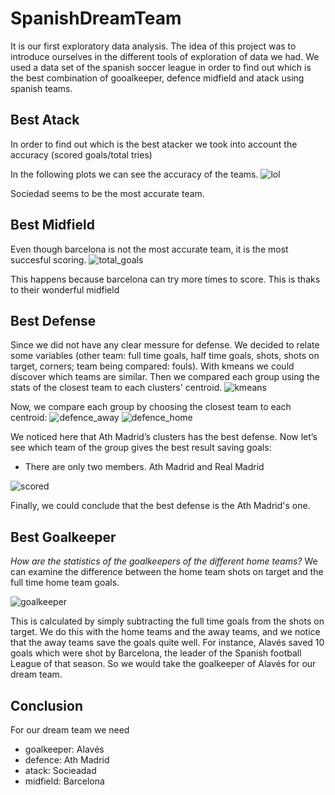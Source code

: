 # SpanishDreamTeam
It is our first exploratory data analysis. The idea of this project was to introduce ourselves in the different tools of exploration of data we had.
We used a data set of the spanish soccer league in order to find out which is the best combination of gooalkeeper, defence midfield and atack using spanish teams.



## Best Atack
In order to find out which is the best atacker we took into account the accuracy (scored goals/total tries)

In the following plots we can see the accuracy of the teams.
![lol](https://user-images.githubusercontent.com/58918297/146089472-3812099f-34fc-442b-a9da-77f0ada90686.png)


Sociedad seems to be the most accurate team.

## Best Midfield
Even though barcelona is not the most accurate team, it is the most succesful scoring.
![total_goals](https://user-images.githubusercontent.com/58918297/146085643-f3e17fee-93be-4f73-8913-a56bb490fbcc.png)

This happens because barcelona can try more times to score. This is thaks to their wonderful midfield

## Best Defense
Since we did not have any clear messure for defense. We decided to relate some variables (other team: full time goals, half time goals, shots, shots on target, corners; team being compared: fouls).  With kmeans we could discover which teams are similar. Then we compared each group using the stats of the closest team to each clusters' centroid.
![kmeans](https://user-images.githubusercontent.com/58918297/146087767-e83c45f6-b0d8-4d12-9148-8f253ea2dd25.png)

Now, we compare each group by choosing the closest team to each centroid:
![defence_away](https://user-images.githubusercontent.com/58918297/146088172-921327e8-16c4-45b7-9810-0c0a681ff3da.png)
![defence_home](https://user-images.githubusercontent.com/58918297/146088176-05932485-2969-45a5-afd4-d656177e3904.png)

We noticed here that Ath Madrid’s clusters has the best defense. Now let’s see which team of the group gives the best result saving goals:
* There are only two members. Ath Madrid and Real Madrid

![scored](https://user-images.githubusercontent.com/58918297/146088370-8596804c-5d90-439f-a0f1-f0c238789210.jpg)

Finally, we could conclude that the best defense is the Ath Madrid's one.

## Best Goalkeeper
*How are the statistics of the goalkeepers of the different home teams?*
We can examine the difference between the home team shots on target and the full time home team goals. 

![goalkeeper](https://user-images.githubusercontent.com/58918297/146089672-3dfc81eb-916c-4370-b428-8b59fc48868e.png)

This is calculated by simply subtracting the full time goals from the shots on target. We do this with the home teams and the away teams, and we notice that the away teams save the goals quite well. For instance, Alavés saved 10 goals which were shot by Barcelona, the leader of the Spanish football League of that season. So we would take the goalkeeper of Alavés for our dream team. 

## Conclusion
For our dream team we need
* goalkeeper: Alavés
* defence: Ath Madrid
* atack: Socieadad
* midfield: Barcelona
